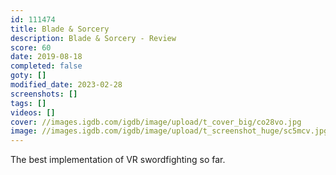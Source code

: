 ```yaml
---
id: 111474
title: Blade & Sorcery
description: Blade & Sorcery - Review
score: 60
date: 2019-08-18
completed: false
goty: []
modified_date: 2023-02-28
screenshots: []
tags: []
videos: []
cover: //images.igdb.com/igdb/image/upload/t_cover_big/co28vo.jpg
image: //images.igdb.com/igdb/image/upload/t_screenshot_huge/sc5mcv.jpg
---
```

The best implementation of VR swordfighting so far.
